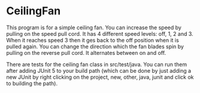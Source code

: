 # CeilingFan

This program is for a simple ceiling fan. You can increase the speed by pulling on the speed pull cord. It has 4 different speed levels: off, 1, 2 and 3. 
When it reaches speed 3 then it ges back to the off position when it is pulled again. You can change the direction which the fan blades spin by pulling on
the reverse pull cord. It alternates between on and off.

There are tests for the ceiling fan class in src/test/java. You can run them after adding JUnit 5 to your build path (which can be done by just adding a new 
JUnit by right clicking on the project, new, other, java, junit and click ok to building the path). 
